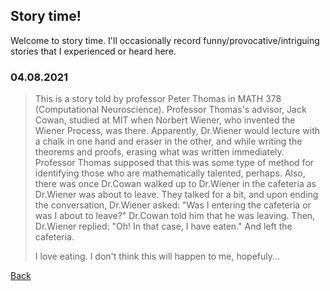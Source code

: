 ## Story time!

Welcome to story time. I'll occasionally record funny/provocative/intriguing stories that I experienced or heard here. 


### 04.08.2021
> This is a story told by professor Peter Thomas in MATH 378 (Computational Neuroscience).
> Professor Thomas's advisor, Jack Cowan, studied at MIT when Norbert Wiener, who invented the Wiener Process, was there. Apparently, Dr.Wiener would lecture with a  chalk in one hand and eraser in the other, and while writing the theorems and proofs, erasing what was written immediately. Professor Thomas supposed that this was some type of method for identifying those who are mathematically talented, perhaps.
> Also, there was once Dr.Cowan walked up to Dr.Wiener in the cafeteria as Dr.Wiener was about to leave. They talked for a bit, and upon ending the conversation, Dr.Wiener asked:
> "Was I entering the cafeteria or was I about to leave?"
> Dr.Cowan told him that he was leaving. Then, Dr.Wiener replied:
> "Oh! In that case, I have eaten."
> And left the cafeteria.
> 
> I love eating. I don't think this will happen to me, hopefuly...



[Back](./index.html)
